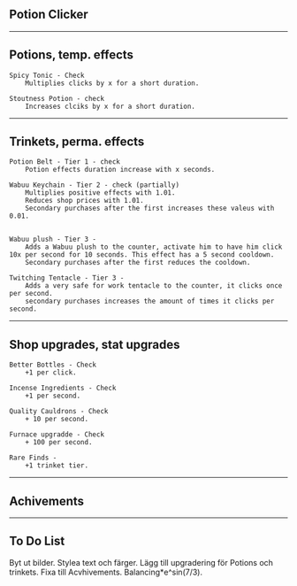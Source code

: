 Potion Clicker
---

---
Potions, temp. effects
---
    Spicy Tonic - Check
        Multiplies clicks by x for a short duration.

    Stoutness Potion - check
        Increases clciks by x for a short duration.

---
Trinkets, perma. effects
---
    Potion Belt - Tier 1 - check
        Potion effects duration increase with x seconds.

    Wabuu Keychain - Tier 2 - check (partially)
        Multiplies positive effects with 1.01.
        Reduces shop prices with 1.01.
        Secondary purchases after the first increases these valeus with 0.01.


    Wabuu plush - Tier 3 -
        Adds a Wabuu plush to the counter, activate him to have him click 10x per second for 10 seconds. This effect has a 5 second cooldown.
        Secondary purchases after the first reduces the cooldown.

    Twitching Tentacle - Tier 3 -
        Adds a very safe for work tentacle to the counter, it clicks once per second.
        secondary purchases increases the amount of times it clicks per second.


---
Shop upgrades, stat upgrades
---
    Better Bottles - Check
        +1 per click.

    Incense Ingredients - Check
        +1 per second.

    Quality Cauldrons - Check
        + 10 per second.

    Furnace upgradde - Check
        + 100 per second.

    Rare Finds - 
        +1 trinket tier.


---
Achivements
---



---
To Do List
---
Byt ut bilder.
Stylea text och färger.
Lägg till upgradering för Potions och trinkets.
Fixa till Acvhivements.
Balancing*e^sin(7/3).